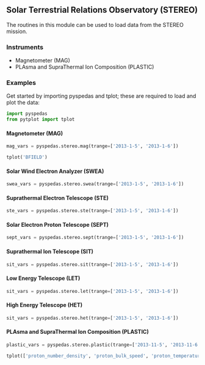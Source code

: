 
## Solar Terrestrial Relations Observatory (STEREO)
The routines in this module can be used to load data from the STEREO mission. 

### Instruments
- Magnetometer (MAG)
- PLAsma and SupraThermal Ion Composition (PLASTIC) 

### Examples
Get started by importing pyspedas and tplot; these are required to load and plot the data:

```python
import pyspedas
from pytplot import tplot
```

#### Magnetometer (MAG)

```python
mag_vars = pyspedas.stereo.mag(trange=['2013-1-5', '2013-1-6'])

tplot('BFIELD')
```

#### Solar Wind Electron Analyzer (SWEA)

```python
swea_vars = pyspedas.stereo.swea(trange=['2013-1-5', '2013-1-6'])
```

#### Suprathermal Electron Telescope (STE)

```python
ste_vars = pyspedas.stereo.ste(trange=['2013-1-5', '2013-1-6'])
```

#### Solar Electron Proton Telescope (SEPT)

```python
sept_vars = pyspedas.stereo.sept(trange=['2013-1-5', '2013-1-6'])
```

#### Suprathermal Ion Telescope (SIT)

```python
sit_vars = pyspedas.stereo.sit(trange=['2013-1-5', '2013-1-6'])
```

#### Low Energy Telescope (LET)

```python
sit_vars = pyspedas.stereo.let(trange=['2013-1-5', '2013-1-6'])
```

#### High Energy Telescope (HET)

```python
sit_vars = pyspedas.stereo.het(trange=['2013-1-5', '2013-1-6'])
```

#### PLAsma and SupraThermal Ion Composition (PLASTIC) 

```python
plastic_vars = pyspedas.stereo.plastic(trange=['2013-11-5', '2013-11-6'])

tplot(['proton_number_density', 'proton_bulk_speed', 'proton_temperature', 'proton_thermal_speed'])
```
